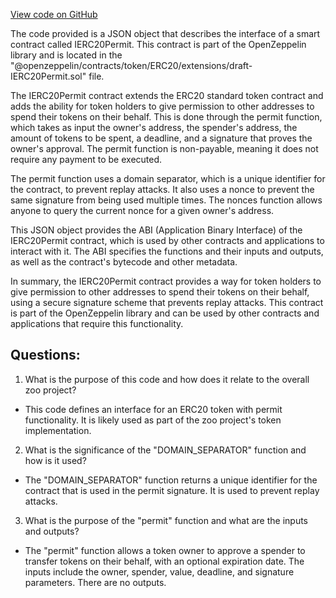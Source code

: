 [View code on GitHub](zoo-labs/zoo/blob/master/contracts/artifacts/@openzeppelin/contracts/token/ERC20/extensions/draft-IERC20Permit.sol/IERC20Permit.json)

The code provided is a JSON object that describes the interface of a smart contract called IERC20Permit. This contract is part of the OpenZeppelin library and is located in the "@openzeppelin/contracts/token/ERC20/extensions/draft-IERC20Permit.sol" file.

The IERC20Permit contract extends the ERC20 standard token contract and adds the ability for token holders to give permission to other addresses to spend their tokens on their behalf. This is done through the permit function, which takes as input the owner's address, the spender's address, the amount of tokens to be spent, a deadline, and a signature that proves the owner's approval. The permit function is non-payable, meaning it does not require any payment to be executed.

The permit function uses a domain separator, which is a unique identifier for the contract, to prevent replay attacks. It also uses a nonce to prevent the same signature from being used multiple times. The nonces function allows anyone to query the current nonce for a given owner's address.

This JSON object provides the ABI (Application Binary Interface) of the IERC20Permit contract, which is used by other contracts and applications to interact with it. The ABI specifies the functions and their inputs and outputs, as well as the contract's bytecode and other metadata.

In summary, the IERC20Permit contract provides a way for token holders to give permission to other addresses to spend their tokens on their behalf, using a secure signature scheme that prevents replay attacks. This contract is part of the OpenZeppelin library and can be used by other contracts and applications that require this functionality.
## Questions: 
 1. What is the purpose of this code and how does it relate to the overall zoo project?
- This code defines an interface for an ERC20 token with permit functionality. It is likely used as part of the zoo project's token implementation.

2. What is the significance of the "DOMAIN_SEPARATOR" function and how is it used?
- The "DOMAIN_SEPARATOR" function returns a unique identifier for the contract that is used in the permit signature. It is used to prevent replay attacks.

3. What is the purpose of the "permit" function and what are the inputs and outputs?
- The "permit" function allows a token owner to approve a spender to transfer tokens on their behalf, with an optional expiration date. The inputs include the owner, spender, value, deadline, and signature parameters. There are no outputs.